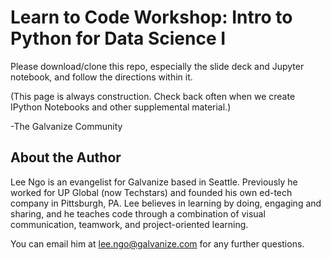 # Learn to Code Workshop: Intro to Python for Data Science I

Please download/clone this repo, especially the slide deck and Jupyter notebook, and follow the directions within it.

(This page is always construction. Check back often when we create IPython Notebooks and other supplemental material.)

-The Galvanize Community

## About the Author

Lee Ngo is an evangelist for Galvanize based in Seattle. Previously he worked for UP Global (now Techstars) and founded his own ed-tech company in Pittsburgh, PA. Lee believes in learning by doing, engaging and sharing, and he teaches code through a combination of visual communication, teamwork, and project-oriented learning.

You can email him at lee.ngo@galvanize.com for any further questions.
